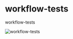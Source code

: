 # workflow-tests
workflow-tests

![workflow-tests](https://github.com/VladVes/workflow-tests/actions/workflows/hello.yml/badge.svg)
